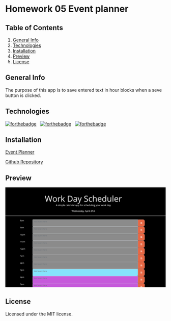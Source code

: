 # Homework 05 Event planner

## Table of Contents
1. [General Info](#general-info)
2. [Technologies](#technologies)
3. [Installation](#installation)
5. [Preview](#Preview)
6. [License](#License)

## General Info
The purpose of this app is to save entered text in hour blocks when a seve button is clicked.

## Technologies 
[![forthebadge](https://forthebadge.com/images/badges/uses-js.svg)](https://forthebadge.com) &nbsp; [![forthebadge](https://forthebadge.com/images/badges/uses-css.svg)](https://forthebadge.com) &nbsp; [![forthebadge](https://forthebadge.com/images/badges/uses-html.svg)](https://forthebadge.com)

## Installation
[Event Planner](https://matteothomas.github.io/05-homework-event-planner/)

[Github Repository](https://matteothomas.github.io/simple-event-planner/)

## Preview
![preview](/assets/img/neg.png)

## License
Licensed under the MIT license.
	
